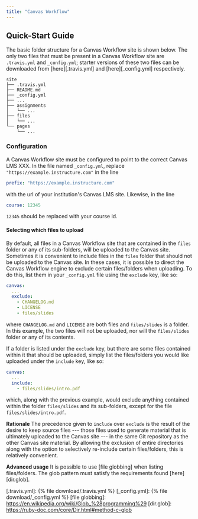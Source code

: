 ```yaml
---
title: "Canvas Workflow"
---
```


## Quick-Start Guide

The basic folder structure for a Canvas Workflow site is shown below. The only
two files that must be present in a Canvas Workflow site are `.travis.yml` and
`_config.yml`; starter versions of these two files can be downloaded from
[here][.travis.yml] and [here][_config.yml] respectively.       

```
site
├── .travis.yml
├── README.md
├── _config.yml
├── ...
├── assignments
│   └── ...
├── files
│   └── ...
└── pages
    └── ...
```

### Configuration

A Canvas Workflow site must be configured to point to the correct Canvas LMS
XXX. In the file named `_config.yml`, replace
`"https://example.instructure.com"` in the line

```yaml
prefix: "https://example.instructure.com"
```

with the url of your institution's Canvas LMS site. Likewise, in the line

```yaml
course: 12345
```

`12345` should be replaced with your course id.  

#### Selecting which files to upload

By default, all files in a Canvas Workflow site that are contained in the
`files` folder or any of its sub-folders, will be uploaded to the  Canvas site.
Sometimes it is convenient to include files in the `files` folder that should
not be uploaded to the Canvas site. In these cases, it is possible to direct the
Canvas Workflow engine to exclude certain files/folders when uploading. To do
this, list them in your `_config.yml` file using the `exclude` key, like so:  

```yaml
canvas:
  ...
  exclude:
    - CHANGELOG.md
    - LICENSE
    - files/slides
```

where `CHANGELOG.md` and `LICENSE` are both files and `files/slides` is a
folder. In this example, the two files will not be uploaded, nor will the
`files/slides` folder or any of its contents.   

If a folder is listed under the `exclude` key, but there are some files
contained within it that should be uploaded, simply list the files/folders you
would like uploaded under the `include` key, like so:

```yaml
canvas:
  ...
  include:
    - files/slides/intro.pdf
```

which, along with the previous example, would exclude anything contained within
the folder `files/slides` and its sub-folders, except for the file
`files/slides/intro.pdf`.     

**Rationale** The precedence given to `include` over `exclude` is the result of
the desire to keep source files --- those files used to generate material that
is ultimately uploaded to the Canvas site --- in the same Git repository as the
other Canvas site material. By allowing the exclusion of entire directories
along with the option to selectively re-include certain files/folders, this is
relatively convenient.  

**Advanced usage** It is possible to use [file globbing] when listing
files/folders. The glob pattern must satisfy the requirements found
[here][dir.glob].    

[.travis.yml]: {% file download/.travis.yml %}
[_config.yml]: {% file download/_config.yml %}
[file globbing]: https://en.wikipedia.org/wiki/Glob_%28programming%29
[dir.glob]: https://ruby-doc.com/core/Dir.html#method-c-glob

